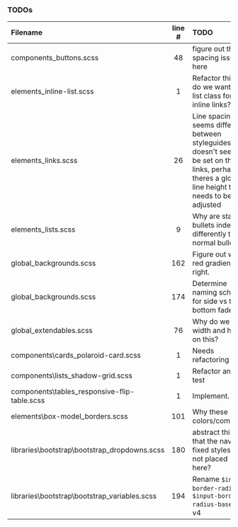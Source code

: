 ### TODOs
| Filename | line # | TODO
|:------|:------:|:------
| components\_buttons.scss | 48 | figure out the spacing issues here
| elements\_inline-list.scss | 1 | Refactor this -- do  we want a list class for inline links?
| elements\_links.scss | 26 | Line spacing seems different between styleguides -- doesn't seem to be set on these links, perhaps theres a global line height that needs to be adjusted
| elements\_lists.scss | 9 | Why are star bullets indented differently than normal bullets?
| global\_backgrounds.scss | 162 | Figure out which red gradient is right.
| global\_backgrounds.scss | 174 | Determine naming scheme for side vs top bottom fades
| global\_extendables.scss | 76 | Why do we set width and height on this?
| components\cards\_polaroid-card.scss | 1 | Needs refactoring
| components\lists\_shadow-grid.scss | 1 | Refactor and test
| components\tables\_responsive-flip-table.scss | 1 | Implement.
| elements\box-model\_borders.scss | 101 | Why these colors/combo's?
| libraries\bootstrap\bootstrap\_dropdowns.scss | 180 | abstract this so that the navbar fixed styles are not placed here?
| libraries\bootstrap\bootstrap\_variables.scss | 194 | Rename `$input-border-radius` to `$input-border-radius-base` in v4
